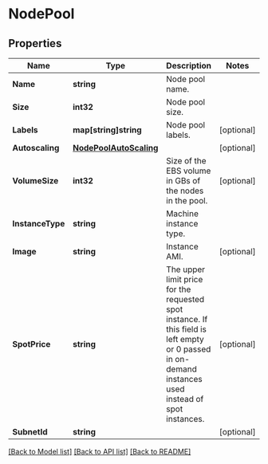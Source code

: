 # NodePool

## Properties

Name | Type | Description | Notes
------------ | ------------- | ------------- | -------------
**Name** | **string** | Node pool name. | 
**Size** | **int32** | Node pool size. | 
**Labels** | **map[string]string** | Node pool labels. | [optional] 
**Autoscaling** | [**NodePoolAutoScaling**](NodePoolAutoScaling.md) |  | [optional] 
**VolumeSize** | **int32** | Size of the EBS volume in GBs of the nodes in the pool. | [optional] 
**InstanceType** | **string** | Machine instance type. | 
**Image** | **string** | Instance AMI. | [optional] 
**SpotPrice** | **string** | The upper limit price for the requested spot instance. If this field is left empty or 0 passed in on-demand instances used instead of spot instances. | [optional] 
**SubnetId** | **string** |  | [optional] 

[[Back to Model list]](../README.md#documentation-for-models) [[Back to API list]](../README.md#documentation-for-api-endpoints) [[Back to README]](../README.md)


